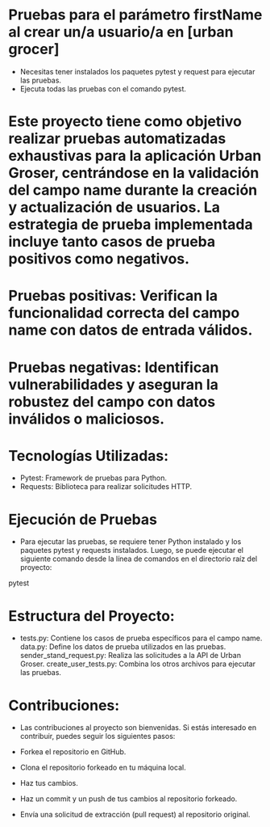 # Pruebas para el parámetro firstName al crear un/a usuario/a en [urban grocer]
- Necesitas tener instalados los paquetes pytest y request para ejecutar las pruebas.
- Ejecuta todas las pruebas con el comando pytest.
# Este proyecto tiene como objetivo realizar pruebas automatizadas exhaustivas para la aplicación Urban Groser, centrándose en la validación del campo name durante la creación y actualización de usuarios. La estrategia de prueba implementada incluye tanto casos de prueba positivos como negativos.

# Pruebas positivas: Verifican la funcionalidad correcta del campo name con datos de entrada válidos.
# Pruebas negativas: Identifican vulnerabilidades y aseguran la robustez del campo con datos inválidos o maliciosos.
# Tecnologías Utilizadas:

- Pytest: Framework de pruebas para Python.
- Requests: Biblioteca para realizar solicitudes HTTP.
# Ejecución de Pruebas
- Para ejecutar las pruebas, se requiere tener Python instalado y los paquetes pytest y requests instalados. Luego, se puede ejecutar el siguiente comando desde la línea de comandos en el directorio raíz del proyecto:

pytest
# Estructura del Proyecto:
- tests.py: Contiene los casos de prueba específicos para el campo name.
data.py: Define los datos de prueba utilizados en las pruebas.
sender_stand_request.py: Realiza las solicitudes a la API de Urban Groser.
create_user_tests.py: Combina los otros archivos para ejecutar las pruebas.
# Contribuciones:
- Las contribuciones al proyecto son bienvenidas. Si estás interesado en contribuir, puedes seguir los siguientes pasos:

- Forkea el repositorio en GitHub.
- Clona el repositorio forkeado en tu máquina local.
- Haz tus cambios.
- Haz un commit y un push de tus cambios al repositorio forkeado.
- Envía una solicitud de extracción (pull request) al repositorio original.
